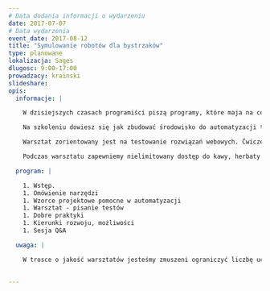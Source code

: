 ```yaml
---
# Data dodania informacji o wydarzeniu
date: 2017-07-07
# Data wydarzenia
event_date: 2017-08-12
title: "Symulowanie robotów dla bystrzaków"
type: planowane
lokalizacja: Sages
dlugosc: 9:00-17:00
prowadzacy: krainski
slideshare:
opis:
  informacje: |

    W dzisiejszych czasach programiści piszą programy, które maja na celu wspomagać codzienność, automatyzować nudne i powtarzalne czynności. Wszystko w myśl zasady "zróbmy od tego program, niech robi się samo". Zacna idea prawda? A co z samym procesem tworzenia programu? Programiści wspomagają się automatyzując codzienna prace. Testerzy tez tak mogą! Nie sztuka jest wielokrotnie powtarzać te same testy ręcznie, za każdym razem kiedy wykonywana jest regresja. Pójdźmy krok na przód, zakodujmy testy, niech regresja robi się automatycznie! To przecież powtarzalny, nie ukrywajmy, nudny proces. Interesuje nas przecież wynik a nie sam proces jej robienia.

    Na szkoleniu dowiesz się jak zbudować środowisko do automatyzacji testów. Pokaże nieskomplikowany, oparty o kilka wzorców projektowych, mechanizm kodowania testów funkcjonalnych. Jako tester dowiesz się jak programować testy. Jako programista będziesz umiał wesprzeć testera i razem zbudujecie warsztat w którym regresja jest automatyczna codziennością dająca natychmiastowa odpowiedź: czy nadal wszystko działa? 

    Warsztat zorientowany jest na testowanie rozwiązań webowych. Ćwiczenia przeprowadzimy automatyzując testy wybranej aplikacji (strony) wykorzystując silnik testów jednostkowych, platformę c#.Net oraz Selenium.

    Podczas warsztatu zapewniemy nielimitowany dostęp do kawy, herbaty i wody.

  program: |

    1. Wstęp.
    1. Omówienie narzędzi
    1. Wzorce projektowe pomocne w automatyzacji
    1. Warsztat - pisanie testów
    1. Dobre praktyki
    1. Kierunki rozwoju, możliwości
    1. Sesja Q&A

  uwaga: |

    W trosce o jakość warsztatów jesteśmy zmuszeni ograniczyć liczbę uczestników. **Kwalifikacja odbywa się na podstawie odpowiedzi udzielonych w formularzu zgłoszeniowym oraz - w dalszym kroku - kolejności zgłoszeń.** Potwierdzenie udziału w warsztatach wraz z instrukcją przygotowania środowiska otrzymasz najpóźniej na 7 dni przed planowaną datą wydarzenia.

 
---
```

